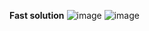 **Fast solution**
![image](https://github.com/GBGodea/Sort-Colors/assets/125504532/3bddd1ea-cdb9-42f4-9046-127aa93d70f4)
![image](https://github.com/GBGodea/Sort-Colors/assets/125504532/4ee4ca20-cdb8-4348-a0a0-e56d4601b214)
